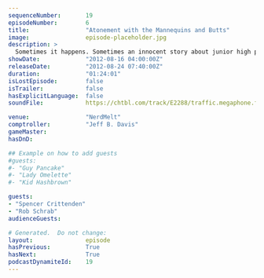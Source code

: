 ```yaml
---
sequenceNumber:       19
episodeNumber:        6
title:                "Atonement with the Mannequins and Butts"
image:                episode-placeholder.jpg
description: >
  Sometimes it happens. Sometimes an innocent story about junior high proceeds down a road of perversion straight to where the sun doesn't shine. Also: Spencer collects info for Harmon and Davis' D&D characters, and special guest Rob Schrab tells a stor...
showDate:             "2012-08-16 04:00:00Z"
releaseDate:          "2012-08-24 07:40:00Z"
duration:             "01:24:01"
isLostEpisode:        false
isTrailer:            false
hasExplicitLanguage:  false
soundFile:            https://chtbl.com/track/E2288/traffic.megaphone.fm/STA8221722384.mp3?updated=1555698443

venue:                "NerdMelt"
comptroller:          "Jeff B. Davis"
gameMaster:           
hasDnD:               

## Example on how to add guests
#guests:
#- "Guy Pancake"
#- "Lady Omelette"
#- "Kid Hashbrown"

guests:
- "Spencer Crittenden"
- "Rob Schrab"
audienceGuests:

# Generated.  Do not change:
layout:               episode
hasPrevious:          True
hasNext:              True
podcastDynamiteId:    19
---
```

